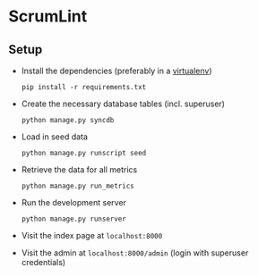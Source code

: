 # ScrumLint

## Setup
* Install the dependencies (preferably in a [virtualenv](https://pypi.python.org/pypi/virtualenv/))

  `pip install -r requirements.txt`

* Create the necessary database tables (incl. superuser)

  `python manage.py syncdb`

* Load in seed data

  `python manage.py runscript seed`
  
* Retrieve the data for all metrics

  `python manage.py run_metrics`

* Run the development server

  `python manage.py runserver`

* Visit the index page at `localhost:8000`
* Visit the admin at `localhost:8000/admin` (login with superuser credentials)
